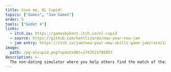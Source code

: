 ```yaml
---
title: Save me, OL Cupid!
topics: ["Games", "Jam Games"]
order: 5
tools: ["Godot 4"]
links:
  - itch.io: https://gamesbykent.itch.io/ol-cupid
  - source: https://github.com/kentlizardo/new-year-new-jam
  - jam entry: https://itch.io/jam/new-year-new-skills-game-jam/rate/2467832
image:
  path: /pg-olcupid.png?updatedAt=1742521708953
description: >-
  The non-dating simulator where you help others find the match of their dreams! Made for the New Year, New Skills Game Jam.
---
```

